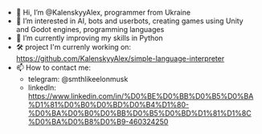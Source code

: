 - 👋 Hi, I’m @KalenskyyAlex, programmer from Ukraine
- 👀 I’m interested in AI, bots and userbots, creating games using Unity and Godot engines, programming languages
- 🌱 I’m currently improving my skills in Python
- 🛠️ project I'm currenly working on: https://github.com/KalenskyyAlex/simple-language-interpreter 
- 📫 How to contact me:
  - telegram: @smthlikeelonmusk
  - linkedIn: https://www.linkedin.com/in/%D0%BE%D0%BB%D0%B5%D0%BA%D1%81%D0%B0%D0%BD%D0%B4%D1%80-%D0%BA%D0%B0%D0%BB%D0%B5%D0%BD%D1%81%D1%8C%D0%BA%D0%B8%D0%B9-460324250

